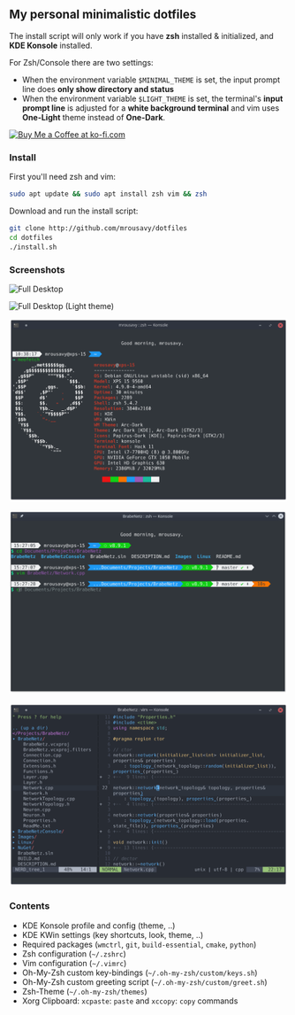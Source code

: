 ## My personal minimalistic dotfiles

The install script will only work if you have **zsh** installed & initialized, and **KDE Konsole** installed.

For Zsh/Console there are two settings:

* When the environment variable `$MINIMAL_THEME` is set, the input prompt line does **only show directory and status**
* When the environment variable `$LIGHT_THEME` is set, the terminal's **input prompt line** is adjusted for a **white background terminal** and vim uses **One-Light** theme instead of **One-Dark**.

<a href='https://ko-fi.com/F1F8CLXG' target='_blank'><img height='36' style='border:0px;height:36px;' src='https://az743702.vo.msecnd.net/cdn/kofi2.png?v=0' border='0' alt='Buy Me a Coffee at ko-fi.com' /></a>

### Install

First you'll need zsh and vim:

```sh
sudo apt update && sudo apt install zsh vim && zsh
```

Download and run the install script:

```sh
git clone http://github.com/mrousavy/dotfiles
cd dotfiles
./install.sh
```

### Screenshots

![Full Desktop](Screenshots/desktop.png)

![Full Desktop (Light theme)](Screenshots/desktop_light.png)

![Neofetch Screenshot](Screenshots/fetch.png)

![Zsh Screenshot](Screenshots/zsh.png)

![Vim Screenshot](Screenshots/vim.png)

### Contents

* KDE Konsole profile and config (theme, ..)
* KDE KWin settings (key shortcuts, look, theme, ..)
* Required packages (`wmctrl`, `git`, `build-essential`, `cmake`, `python`)
* Zsh configuration (`~/.zshrc`)
* Vim configuration (`~/.vimrc`)
* Oh-My-Zsh custom key-bindings (`~/.oh-my-zsh/custom/keys.sh`)
* Oh-My-Zsh custom greeting script (`~/.oh-my-zsh/custom/greet.sh`)
* Zsh-Theme (`~/.oh-my-zsh/themes`)
* Xorg Clipboard: `xcpaste`: `paste` and `xccopy`: `copy` commands
